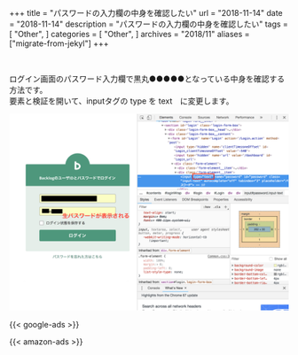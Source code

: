 +++
title = "パスワードの入力欄の中身を確認したい"
url = "2018-11-14"
date = "2018-11-14"
description = "パスワードの入力欄の中身を確認したい"
tags = [
    "Other",
]
categories = [
    "Other",
]
archives = "2018/11"
aliases = ["migrate-from-jekyl"]
+++

<br>

ログイン画面のパスワード入力欄で黒丸●●●●●となっている中身を確認する方法です。  
要素と検証を開いて、inputタグの type を text　に変更します。  

![alt](1.png)

<!-- Google Ads -->
{{< google-ads >}}

<!-- Amazon Ads -->
{{< amazon-ads >}}

